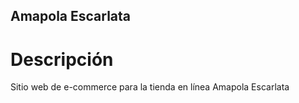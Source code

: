## Amapola Escarlata

# Descripción

Sitio web de e-commerce para la tienda en línea Amapola Escarlata
